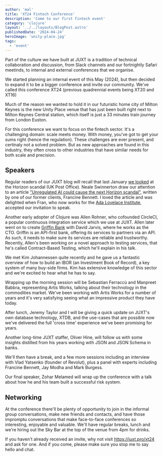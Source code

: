 ```yaml
---
author: 'mal'
title: 'XT24 Fintech Conference'
description: 'Come to our first fintech event'
category: 'clojure'
layout: '../../layouts/BlogPost.astro'
publishedDate: '2024-04-24'
heroImage: 'unity-place.jpg'
tags:
  - 'event'
---
```


Part of the culture we have built at JUXT is a tradition of technical collaboration and discussion, from Slack channels and our fortnightly Safari meetinds, to internal and external conferences that we organise.

We started planning an internal event of this May (2024), but then decided to expand it to be a bigger conference and invite our community.
We've called this conference XT24 (previous quadrennial events being XT20 and XT16)

Much of the reason we wanted to hold it in our futuristic home city of Milton Keynes is the new Unity Place venue that has just been built right next to Milton Keynes Central station, which itself is just a 33 minutes train journey from London Euston.

For this conference we want to focus on the fintech sector.
It's a challenging domain: scale meets money.
With money, you've got to get your sums right (hence the regulation).
These challenges are ever present, and certinaly not a solved problem.
But as new approaches are found in this industry, they often cross to other industries that have similar needs for both scale and precision.

## Speakers

Regular readers of our JUXT blog will recall that last January [we looked](https://www.juxt.pro/blog/juxtcast-horizon/) at the Horizon scandal (UK Post Office).
Neale Swinnerton draw our attention to an article ["Unregulated AI could cause the next Horizon scandal"](https://www.newstatesman.com/spotlight/tech-regulation/emerging-technologies/2024/02/unregulated-ai-artificial-intelligence-horizon-scandal-post-office-ada-lovelace-institute), written by one of our former clients, Francine Bennett.
I loved the article and was delighted when Fran, who now works for the [Ada Lovelace Institute](https://www.adalovelaceinstitute.org/), accepted our invitation to speak.

Another early adopter of Clojure was Allen Rohner, who cofounded CircleCI, a popular continuous integration service which we use at JUXT.
Allen later went on to create [Griffin Bank](https://griffin.com/) with David Jarvis, where he works as the CTO.
Griffin is an API-first bank, offering its services to partners via an API.
As such, it needs to make sure its services are reliable and trustworthy.
Recently, Allen's been working on a novel approach to testing services, that he's called Contract-Based Testing, which he'll explain in his talk.

We met Kim Johannessen quite recently and he gave us a fantastic overview of how to build an IBOR (an Investment Book of Record), a key system of many buy-side firms. Kim has extensive knowledge of this sector and we're excited to hear what he has to say.

Wrapping up the morning session will be Sebastian Ferraccù and Manpreet Babbra, representing Artis Works, talking about their technology in the commodities market. We've been working with Artis Works for a number of years and it's very satisfying seeing what an impressive product they have today.

After lunch, Jeremy Taylor and I will be giving a quick update on JUXT's own database technology, XTDB, and the use-cases that are possible now we've delivered the full 'cross time' experience we've been promising for years.

Another long-time JUXT staffer, Oliver Hine, will follow us with some insights distilled from his years working with JSON and JSON Schema in banks.

We'll then have a break, and a few more sessions including an interview with Vlad Yatsenko (founder of Revolut), plus a panel with experts including Francine Bennett, Jay Modha and Mark Burgess.

Our final speaker, Zohar Melamed will wrap up the conference with a talk about how he and his team built a successful risk system.

## Networking

At the conference there'll be plenty of opportunity to join in the informal group conversations, make new friends and contacts, and have those impromptu conversations that make face-to-face conferences so interesting, enjoyable and valuable.
We'll have regular breaks, lunch and we're hiring out the Sky Bar at the top of the venue from 4pm for drinks.

If you haven't already received an invite, why not visit https://juxt.pro/xt24 and ask for one. And if you come, please make sure you stop me to say hello and chat.
